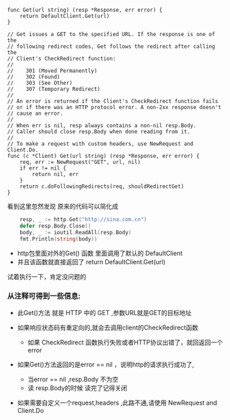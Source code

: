 ```golang
func Get(url string) (resp *Response, err error) {
	return DefaultClient.Get(url)
}

// Get issues a GET to the specified URL. If the response is one of the
// following redirect codes, Get follows the redirect after calling the
// Client's CheckRedirect function:
//
//    301 (Moved Permanently)
//    302 (Found)
//    303 (See Other)
//    307 (Temporary Redirect)
//
// An error is returned if the Client's CheckRedirect function fails
// or if there was an HTTP protocol error. A non-2xx response doesn't
// cause an error.
//
// When err is nil, resp always contains a non-nil resp.Body.
// Caller should close resp.Body when done reading from it.
//
// To make a request with custom headers, use NewRequest and Client.Do.
func (c *Client) Get(url string) (resp *Response, err error) {
	req, err := NewRequest("GET", url, nil)
	if err != nil {
		return nil, err
	}
	return c.doFollowingRedirects(req, shouldRedirectGet)
}
```

看到这里忽然发现 原来的代码可以简化成

```go
	resp, _ := http.Get("http://sina.com.cn")
	defer resp.Body.Close()
	body, _ := ioutil.ReadAll(resp.Body)
	fmt.Println(string(body))
```

* http包里面对外的Get() 函数 里面调用了默认的 DefaultClient
* 并且该函数就直接返回了 return DefaultClient.Get(url)

试着执行一下，肯定没问题的

### 从注释可得到一些信息:

- 此Get()方法 就是 HTTP 中的 GET ,参数URL就是GET的目标地址
- 如果响应状态码有重定向的,就会去调用client的CheckRedirect函数
	* 如果 CheckRedirect 函数执行失败或者HTTP协议出错了，就回返回一个error

- 如果Get()方法返回的是error == nil ，说明http的请求执行成功了,
	* 当error == nil ,resp.Body 不为空
	* 读 resp.Body的时候 读完了记得关闭
- 如果需要自定义一个request,headers ,此路不通,请使用 NewRequest and Client.Do

